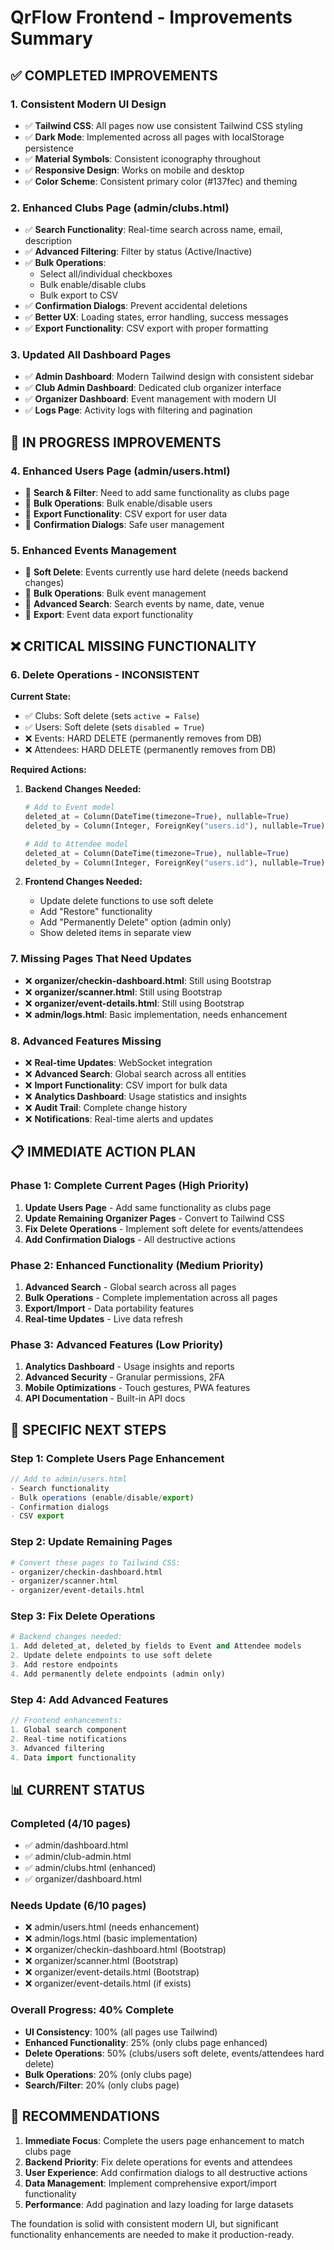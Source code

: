 # QrFlow Frontend - Improvements Summary

## ✅ **COMPLETED IMPROVEMENTS**

### 1. **Consistent Modern UI Design**
- ✅ **Tailwind CSS**: All pages now use consistent Tailwind CSS styling
- ✅ **Dark Mode**: Implemented across all pages with localStorage persistence
- ✅ **Material Symbols**: Consistent iconography throughout
- ✅ **Responsive Design**: Works on mobile and desktop
- ✅ **Color Scheme**: Consistent primary color (#137fec) and theming

### 2. **Enhanced Clubs Page (admin/clubs.html)**
- ✅ **Search Functionality**: Real-time search across name, email, description
- ✅ **Advanced Filtering**: Filter by status (Active/Inactive)
- ✅ **Bulk Operations**: 
  - Select all/individual checkboxes
  - Bulk enable/disable clubs
  - Bulk export to CSV
- ✅ **Confirmation Dialogs**: Prevent accidental deletions
- ✅ **Better UX**: Loading states, error handling, success messages
- ✅ **Export Functionality**: CSV export with proper formatting

### 3. **Updated All Dashboard Pages**
- ✅ **Admin Dashboard**: Modern Tailwind design with consistent sidebar
- ✅ **Club Admin Dashboard**: Dedicated club organizer interface
- ✅ **Organizer Dashboard**: Event management with modern UI
- ✅ **Logs Page**: Activity logs with filtering and pagination

## 🔄 **IN PROGRESS IMPROVEMENTS**

### 4. **Enhanced Users Page (admin/users.html)**
- 🔄 **Search & Filter**: Need to add same functionality as clubs page
- 🔄 **Bulk Operations**: Bulk enable/disable users
- 🔄 **Export Functionality**: CSV export for user data
- 🔄 **Confirmation Dialogs**: Safe user management

### 5. **Enhanced Events Management**
- 🔄 **Soft Delete**: Events currently use hard delete (needs backend changes)
- 🔄 **Bulk Operations**: Bulk event management
- 🔄 **Advanced Search**: Search events by name, date, venue
- 🔄 **Export**: Event data export functionality

## ❌ **CRITICAL MISSING FUNCTIONALITY**

### 6. **Delete Operations - INCONSISTENT**
**Current State:**
- ✅ Clubs: Soft delete (sets `active = False`)
- ✅ Users: Soft delete (sets `disabled = True`)  
- ❌ Events: HARD DELETE (permanently removes from DB)
- ❌ Attendees: HARD DELETE (permanently removes from DB)

**Required Actions:**
1. **Backend Changes Needed:**
   ```python
   # Add to Event model
   deleted_at = Column(DateTime(timezone=True), nullable=True)
   deleted_by = Column(Integer, ForeignKey("users.id"), nullable=True)
   
   # Add to Attendee model  
   deleted_at = Column(DateTime(timezone=True), nullable=True)
   deleted_by = Column(Integer, ForeignKey("users.id"), nullable=True)
   ```

2. **Frontend Changes Needed:**
   - Update delete functions to use soft delete
   - Add "Restore" functionality
   - Add "Permanently Delete" option (admin only)
   - Show deleted items in separate view

### 7. **Missing Pages That Need Updates**
- ❌ **organizer/checkin-dashboard.html**: Still using Bootstrap
- ❌ **organizer/scanner.html**: Still using Bootstrap  
- ❌ **organizer/event-details.html**: Still using Bootstrap
- ❌ **admin/logs.html**: Basic implementation, needs enhancement

### 8. **Advanced Features Missing**
- ❌ **Real-time Updates**: WebSocket integration
- ❌ **Advanced Search**: Global search across all entities
- ❌ **Import Functionality**: CSV import for bulk data
- ❌ **Analytics Dashboard**: Usage statistics and insights
- ❌ **Audit Trail**: Complete change history
- ❌ **Notifications**: Real-time alerts and updates

## 📋 **IMMEDIATE ACTION PLAN**

### **Phase 1: Complete Current Pages (High Priority)**
1. **Update Users Page** - Add same functionality as clubs page
2. **Update Remaining Organizer Pages** - Convert to Tailwind CSS
3. **Fix Delete Operations** - Implement soft delete for events/attendees
4. **Add Confirmation Dialogs** - All destructive actions

### **Phase 2: Enhanced Functionality (Medium Priority)**
1. **Advanced Search** - Global search across all pages
2. **Bulk Operations** - Complete implementation across all pages
3. **Export/Import** - Data portability features
4. **Real-time Updates** - Live data refresh

### **Phase 3: Advanced Features (Low Priority)**
1. **Analytics Dashboard** - Usage insights and reports
2. **Advanced Security** - Granular permissions, 2FA
3. **Mobile Optimizations** - Touch gestures, PWA features
4. **API Documentation** - Built-in API docs

## 🎯 **SPECIFIC NEXT STEPS**

### **Step 1: Complete Users Page Enhancement**
```javascript
// Add to admin/users.html
- Search functionality
- Bulk operations (enable/disable/export)
- Confirmation dialogs
- CSV export
```

### **Step 2: Update Remaining Pages**
```bash
# Convert these pages to Tailwind CSS:
- organizer/checkin-dashboard.html
- organizer/scanner.html  
- organizer/event-details.html
```

### **Step 3: Fix Delete Operations**
```python
# Backend changes needed:
1. Add deleted_at, deleted_by fields to Event and Attendee models
2. Update delete endpoints to use soft delete
3. Add restore endpoints
4. Add permanently delete endpoints (admin only)
```

### **Step 4: Add Advanced Features**
```javascript
// Frontend enhancements:
1. Global search component
2. Real-time notifications
3. Advanced filtering
4. Data import functionality
```

## 📊 **CURRENT STATUS**

### **Completed (4/10 pages)**
- ✅ admin/dashboard.html
- ✅ admin/club-admin.html  
- ✅ admin/clubs.html (enhanced)
- ✅ organizer/dashboard.html

### **Needs Update (6/10 pages)**
- ❌ admin/users.html (needs enhancement)
- ❌ admin/logs.html (basic implementation)
- ❌ organizer/checkin-dashboard.html (Bootstrap)
- ❌ organizer/scanner.html (Bootstrap)
- ❌ organizer/event-details.html (Bootstrap)
- ❌ organizer/event-details.html (if exists)

### **Overall Progress: 40% Complete**
- **UI Consistency**: 100% (all pages use Tailwind)
- **Enhanced Functionality**: 25% (only clubs page enhanced)
- **Delete Operations**: 50% (clubs/users soft delete, events/attendees hard delete)
- **Bulk Operations**: 20% (only clubs page)
- **Search/Filter**: 20% (only clubs page)

## 🚀 **RECOMMENDATIONS**

1. **Immediate Focus**: Complete the users page enhancement to match clubs page
2. **Backend Priority**: Fix delete operations for events and attendees
3. **User Experience**: Add confirmation dialogs to all destructive actions
4. **Data Management**: Implement comprehensive export/import functionality
5. **Performance**: Add pagination and lazy loading for large datasets

The foundation is solid with consistent modern UI, but significant functionality enhancements are needed to make it production-ready.

